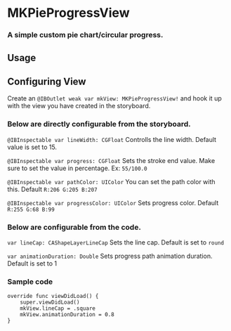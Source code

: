 # MKPieProgressView

### A simple custom pie chart/circular progress.


## Usage


## Configuring View
Create an `@IBOutlet weak var mkView: MKPieProgressView!` and hook it up with the view you have created in the storyboard.


### Below are directly configurable from the storyboard.

`@IBInspectable var lineWidth: CGFloat` 
Controlls the line width. Default value is set to 15.

`@IBInspectable var progress: CGFloat`
Sets the stroke end value. Make sure to set the value in percentage. Ex: `55/100.0`

`@IBInspectable var pathColor: UIColor`
You can set the path color with this. Default `R:206 G:205 B:207`

`@IBInspectable var progressColor: UIColor`
Sets progress color. Default `R:255 G:68 B:99`


### Below are configurable from the code.

`var lineCap: CAShapeLayerLineCap`
Sets the line cap. Default is set to `round`

`var animationDuration: Double`
Sets progress path animation duration. Default is set to 1


### Sample code

```
override func viewDidLoad() {
    super.viewDidLoad()
    mkView.lineCap = .square
    mkView.animationDuration = 0.8
}
```
